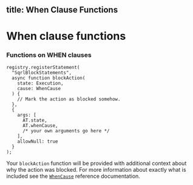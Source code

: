 title: When Clause Functions
---

# When clause functions

### Functions on WHEN clauses

```
registry.registerStatement(
  "SqrlBlockStatements",
  async function blockAction(
    state: Execution,
    cause: WhenCause
  ) {
    // Mark the action as blocked somehow.
  },
  {
    args: [
      AT.state,
      AT.whenCause,
      /* your own arguments go here */
    ],
    allowNull: true
  }
);
```

Your `blockAction` function will be provided with additional context about why the action was blocked. For more information about exactly what is included see the [`WhenCause`](https://twitter.github.io/sqrl/reference/interfaces/_when_.whencause.html) reference documentation.